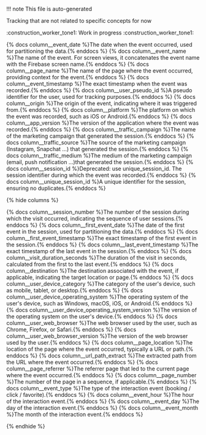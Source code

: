 !!! note
This file is auto-generated

Tracking that are not related to specific concepts for now

:construction_worker_tone1: Work in progress :construction_worker_tone1:


{% docs column__event_date %}The date when the event occurred, used for partitioning the data.{% enddocs %}
{% docs column__event_name %}The name of the event. For screen views, it concatenates the event name with the Firebase screen name.{% enddocs %}
{% docs column__page_name %}The name of the page where the event occurred, providing context for the event.{% enddocs %}
{% docs column__event_timestamp %}The exact timestamp when the event was recorded.{% enddocs %}
{% docs column__user_pseudo_id %}A pseudo identifier for the user, used for tracking purposes.{% enddocs %}
{% docs column__origin %}The origin of the event, indicating where it was triggered from.{% enddocs %}
{% docs column__platform %}The platform on which the event was recorded, such as iOS or Android.{% enddocs %}
{% docs column__app_version %}The version of the application where the event was recorded.{% enddocs %}
{% docs column__traffic_campaign %}The name of the marketing campaign that generated the session.{% enddocs %}
{% docs column__traffic_source %}The source of the marketing campaign (Instagram, Snapchat ...) that generated the session.{% enddocs %}
{% docs column__traffic_medium %}The medium of the marketing campaign (email, push notification ...)that generated the session.{% enddocs %}
{% docs column__session_id %}Deprecated: use unique_session_id. The session identifier during which the event was recorded.{% enddocs %}
{% docs column__unique_session_id %}A unique identifier for the session, ensuring no duplicates.{% enddocs %}


{% hide columns %}

{% docs column__session_number %}The number of the session during which the visit occurred, indicating the sequence of user sessions.{% enddocs %}
{% docs column__first_event_date %}The date of the first event in the session, used for partitioning the data.{% enddocs %}
{% docs column__first_event_timestamp %}The exact timestamp of the first event in the session.{% enddocs %}
{% docs column__last_event_timestamp %}The exact timestamp of the last event in the session.{% enddocs %}
{% docs column__visit_duration_seconds %}The duration of the visit in seconds, calculated from the first to the last event.{% enddocs %}
{% docs column__destination %}The destination associated with the event, if applicable, indicating the target location or page.{% enddocs %}
{% docs column__user_device_category %}The category of the user's device, such as mobile, tablet, or desktop.{% enddocs %}
{% docs column__user_device_operating_system %}The operating system of the user's device, such as Windows, macOS, iOS, or Android.{% enddocs %}
{% docs column__user_device_operating_system_version %}The version of the operating system on the user's device.{% enddocs %}
{% docs column__user_web_browser %}The web browser used by the user, such as Chrome, Firefox, or Safari.{% enddocs %}
{% docs column__user_web_browser_version %}The version of the web browser used by the user.{% enddocs %}
{% docs column__page_location %}The location of the page where the event occurred, typically a URL or path.{% enddocs %}
{% docs column__url_path_extract %}The extracted path from the URL where the event occurred.{% enddocs %}
{% docs column__page_referrer %}The referrer page that led to the current page where the event occurred.{% enddocs %}
{% docs column__page_number %}The number of the page in a sequence, if applicable.{% enddocs %}
{% docs column__event_type %}The type of the interaction event (booking / click / favorite).{% enddocs %}
{% docs column__event_hour %}The hour of the interaction event.{% enddocs %}
{% docs column__event_day %}The day of the interaction event.{% enddocs %}
{% docs column__event_month %}The month of the interaction event.{% enddocs %}


{% endhide %}
